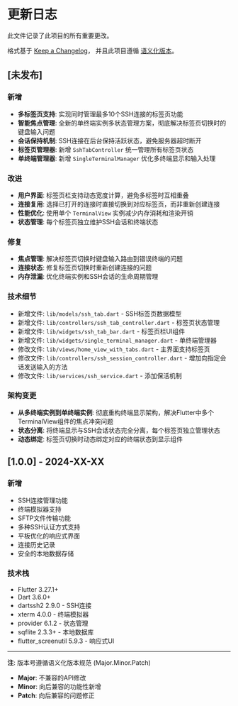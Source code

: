 # 更新日志

此文件记录了此项目的所有重要更改。

格式基于 [Keep a Changelog](https://keepachangelog.com/zh-CN/1.0.0/)，
并且此项目遵循 [语义化版本](https://semver.org/lang/zh-CN/)。

## [未发布]

### 新增
- **多标签页支持**: 实现同时管理最多10个SSH连接的标签页功能
- **智能焦点管理**: 全新的单终端实例多状态管理方案，彻底解决标签页切换时的键盘输入问题
- **会话保持机制**: SSH连接在后台保持活跃状态，避免服务器超时断开
- **标签页管理器**: 新增 `SshTabController` 统一管理所有标签页状态
- **单终端管理器**: 新增 `SingleTerminalManager` 优化多终端显示和输入处理

### 改进
- **用户界面**: 标签页栏支持动态宽度计算，避免多标签时互相重叠
- **连接复用**: 选择已打开的连接时直接切换到对应标签页，而非重新创建连接
- **性能优化**: 使用单个 `TerminalView` 实例减少内存消耗和渲染开销
- **状态管理**: 每个标签页独立维护SSH会话和终端状态

### 修复
- **焦点管理**: 解决标签页切换时键盘输入路由到错误终端的问题
- **连接状态**: 修复标签页切换时重新创建连接的问题
- **内存泄漏**: 优化终端实例和SSH会话的生命周期管理

### 技术细节
- 新增文件: `lib/models/ssh_tab.dart` - SSH标签页数据模型
- 新增文件: `lib/controllers/ssh_tab_controller.dart` - 标签页状态管理
- 新增文件: `lib/widgets/ssh_tab_bar.dart` - 标签页栏UI组件
- 新增文件: `lib/widgets/single_terminal_manager.dart` - 单终端管理器
- 修改文件: `lib/views/home_view_with_tabs.dart` - 主界面支持标签页
- 修改文件: `lib/controllers/ssh_session_controller.dart` - 增加向指定会话发送输入的方法
- 修改文件: `lib/services/ssh_service.dart` - 添加保活机制

### 架构变更
- **从多终端实例到单终端实例**: 彻底重构终端显示架构，解决Flutter中多个TerminalView组件的焦点冲突问题
- **状态分离**: 将终端显示与SSH会话状态完全分离，每个标签页独立管理状态
- **动态绑定**: 标签页切换时动态绑定对应的终端状态到显示组件

## [1.0.0] - 2024-XX-XX

### 新增
- SSH连接管理功能
- 终端模拟器支持
- SFTP文件传输功能
- 多种SSH认证方式支持
- 平板优化的响应式界面
- 连接历史记录
- 安全的本地数据存储

### 技术栈
- Flutter 3.27.1+
- Dart 3.6.0+
- dartssh2 2.9.0 - SSH连接
- xterm 4.0.0 - 终端模拟器
- provider 6.1.2 - 状态管理
- sqflite 2.3.3+ - 本地数据库
- flutter_screenutil 5.9.3 - 响应式UI

---

**注**: 版本号遵循语义化版本规范 (Major.Minor.Patch)
- **Major**: 不兼容的API修改
- **Minor**: 向后兼容的功能性新增
- **Patch**: 向后兼容的问题修正